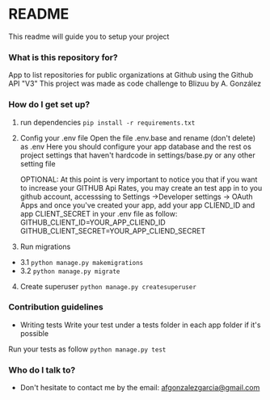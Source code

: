 # README #

This readme will guide you to setup your project

### What is this repository for? ###

App to list repositories for public organizations at Github using the Github API "V3"
This project was made as code challenge to Blizuu by A. González

### How do I get set up? ###

1. run dependencies
`pip install -r requirements.txt`

2. Config your .env file
    Open the file .env.base and rename (don't delete) as .env
    Here you should configure your app database and the rest os project settings that haven't hardcode in settings/base.py or any other setting file

    OPTIONAL:
        At this point is very important to notice you that if you want to increase your GITHUB Api Rates, you may create an test app in to you github account, accesssing to Settings ->Developer settings -> OAuth Apps and once you've created your app, add your app CLIEND_ID and app CLIENT_SECRET in your .env file as follow:
        GITHUB_CLIENT_ID=YOUR_APP_CLIEND_ID
        GITHUB_CLIENT_SECRET=YOUR_APP_CLIEND_SECRET

3. Run migrations

* 3.1 `python manage.py makemigrations`
* 3.2 `python manage.py migrate`

4. Create superuser
`python manage.py createsuperuser`


### Contribution guidelines ###

* Writing tests
Write your test under a tests folder in each app folder if it's possible

Run your tests as follow
`python manage.py test`


### Who do I talk to? ###

* Don't hesitate to contact me by the email: afgonzalezgarcia@gmail.com
